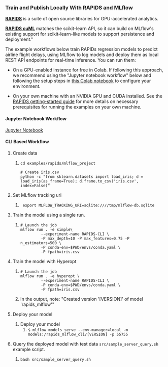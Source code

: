 ### Train and Publish Locally With RAPIDS and MLflow

**[RAPIDS](https://rapids.ai/)** is a suite of open source libraries for GPU-accelerated analytics.

**[RAPIDS cuML](https://github.com/rapidsai/cuml)** matches the scikit-learn API, so it can build on MLflow's existing support for scikit-learn-like models to support
persistence and deployment."

The example workflows below train RAPIDs regression models to predict airline flight delays, using
MLflow to log models and deploy them as local REST API endpoints for real-time inference. You can run them:

- On a GPU-enabled instance for free in Colab. If following this approach, we recommend using the "Jupyter notebook workflow" below
  and following the setup steps in [this Colab notebook](https://colab.research.google.com/drive/1rY7Ln6rEE1pOlfSHCYOVaqt8OvDO35J0#forceEdit=true&offline=true&sandboxMode=true) to configure your
  environment.

- On your own machine with an NVIDIA GPU and CUDA installed. See the [RAPIDS getting-started guide](https://rapids.ai/start.html)
  for more details on necessary prerequisites for running the examples on your own machine.

#### Jupyter Notebook Workflow

[Jupyter Notebook](notebooks/rapids_mlflow.ipynb)

#### CLI Based Workflow

1. Create data
   1. `cd examples/rapids/mlflow_project`
      ```shell script
      # Create iris.csv
      python -c "from sklearn.datasets import load_iris; d = load_iris(as_frame=True); d.frame.to_csv('iris.csv', index=False)"
      ```
1. Set MLflow tracking uri
   1. ```shell script
       export MLFLOW_TRACKING_URI=sqlite:////tmp/mlflow-db.sqlite
      ```
1. Train the model using a single run.
   1. ```shell script
      # Launch the job
      mlflow run . -e simple\
               --experiment-name RAPIDS-CLI \
               -P max_depth=10 -P max_features=0.75 -P n_estimators=500 \
               -P conda-env=$PWD/envs/conda.yaml \
               -P fpath=iris.csv
      ```
1. Train the model with Hyperopt

   1. ```shell script
      # Launch the job
      mlflow run . -e hyperopt \
               --experiment-name RAPIDS-CLI \
               -P conda-env=$PWD/envs/conda.yaml \
               -P fpath=iris.csv
      ```
   1. In the output, note: "Created version '[VERSION]' of model 'rapids_mlflow'"

1. Deploy your model

   1. Deploy your model
      1. `$ mlflow models serve --env-manager=local -m models:/rapids_mlflow_cli/[VERSION] -p 55755`

1. Query the deployed model with test data `src/sample_server_query.sh` example script.
   1. `bash src/sample_server_query.sh`
